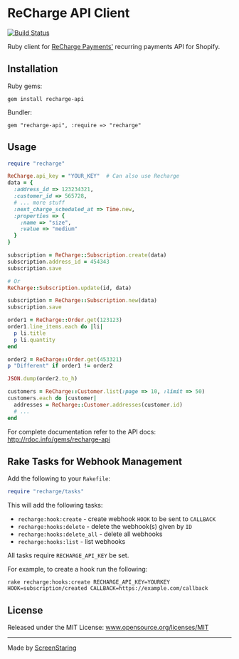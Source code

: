 # ReCharge API Client

[![Build Status](https://travis-ci.org/ScreenStaring/recharge-api.svg?branch=master)](https://travis-ci.org/ScreenStaring/recharge-api)

Ruby client for [ReCharge Payments'](https://rechargepayments.com/developers)
recurring payments API for Shopify.

## Installation

Ruby gems:

    gem install recharge-api

Bundler:

    gem "recharge-api", :require => "recharge"

## Usage

```rb
require "recharge"

ReCharge.api_key = "YOUR_KEY"  # Can also use Recharge
data = {
  :address_id => 123234321,
  :customer_id => 565728,
  # ... more stuff
  :next_charge_scheduled_at => Time.new,
  :properties => {
    :name => "size",
    :value => "medium"
  }
}

subscription = ReCharge::Subscription.create(data)
subscription.address_id = 454343
subscription.save

# Or
ReCharge::Subscription.update(id, data)

subscription = ReCharge::Subscription.new(data)
subscription.save

order1 = ReCharge::Order.get(123123)
order1.line_items.each do |li|
  p li.title
  p li.quantity
end

order2 = ReCharge::Order.get(453321)
p "Different" if order1 != order2

JSON.dump(order2.to_h)

customers = ReCharge::Customer.list(:page => 10, :limit => 50)
customers.each do |customer|
  addresses = ReCharge::Customer.addresses(customer.id)
  # ...
end
```

For complete documentation refer to the API docs: http://rdoc.info/gems/recharge-api

## Rake Tasks for Webhook Management

Add the following to your `Rakefile`:

```rb
require "recharge/tasks"
```

This will add the following tasks:

  * `recharge:hook:create` - create webhook `HOOK` to be sent to `CALLBACK`
  * `recharge:hooks:delete` - delete the webhook(s) given by `ID`
  * `recharge:hooks:delete_all` - delete all webhooks
  * `recharge:hooks:list` - list webhooks

All tasks require `RECHARGE_API_KEY` be set.

For example, to create a hook run the following:

```
rake recharge:hooks:create RECHARGE_API_KEY=YOURKEY HOOK=subscription/created CALLBACK=https://example.com/callback
```

## License

Released under the MIT License: www.opensource.org/licenses/MIT

---

Made by [ScreenStaring](http://screenstaring.com)
